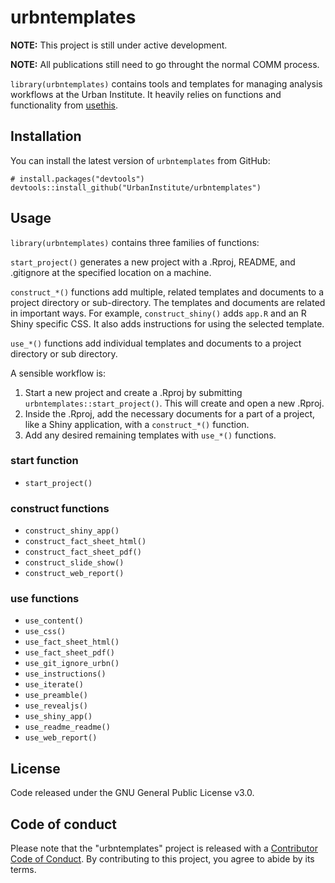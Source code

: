 
urbntemplates
=============

**NOTE:** This project is still under active development.

**NOTE:** All publications still need to go throught the normal COMM process.

`library(urbntemplates)` contains tools and templates for managing analysis workflows at the Urban Institute. It heavily relies on functions and functionality from [usethis](https://github.com/r-lib/usethis).

Installation
------------

You can install the latest version of `urbntemplates` from GitHub:

    # install.packages("devtools")
    devtools::install_github("UrbanInstitute/urbntemplates")

Usage
-----

`library(urbntemplates)` contains three families of functions:

`start_project()` generates a new project with a .Rproj, README, and .gitignore at the specified location on a machine.

`construct_*()` functions add multiple, related templates and documents to a project directory or sub-directory. The templates and documents are related in important ways. For example, `construct_shiny()` adds `app.R` and an R Shiny specific CSS. It also adds instructions for using the selected template.

`use_*()` functions add individual templates and documents to a project directory or sub directory.

A sensible workflow is:

1.  Start a new project and create a .Rproj by submitting `urbntemplates::start_project()`. This will create and open a new .Rproj.
2.  Inside the .Rproj, add the necessary documents for a part of a project, like a Shiny application, with a `construct_*()` function.
3.  Add any desired remaining templates with `use_*()` functions.

### start function

-   `start_project()`

### construct functions

-   `construct_shiny_app()`
-   `construct_fact_sheet_html()`
-   `construct_fact_sheet_pdf()`
-   `construct_slide_show()`
-   `construct_web_report()`

### use functions

-   `use_content()`
-   `use_css()`
-   `use_fact_sheet_html()`
-   `use_fact_sheet_pdf()`
-   `use_git_ignore_urbn()`
-   `use_instructions()`
-   `use_iterate()`
-   `use_preamble()`
-   `use_revealjs()`
-   `use_shiny_app()`
-   `use_readme_readme()`
-   `use_web_report()`

License
-------

Code released under the GNU General Public License v3.0.

Code of conduct
---------------

Please note that the "urbntemplates" project is released with a [Contributor Code of Conduct](CODE_OF_CONDUCT.md). By contributing to this project, you agree to abide by its terms.
